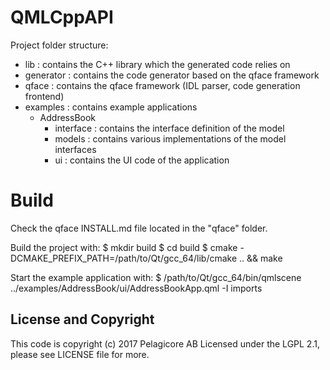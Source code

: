 # QMLCppAPI

Project folder structure:
 - lib : contains the C++ library which the generated code relies on
 - generator : contains the code generator based on the qface framework
 - qface : contains the qface framework (IDL parser, code generation frontend)
 - examples : contains example applications
     - AddressBook
         - interface : contains the interface definition of the model
         - models : contains various implementations of the model interfaces
         - ui : contains the UI code of the application

# Build

Check the qface INSTALL.md file located in the "qface" folder.

Build the project with:
$ mkdir build
$ cd build
$ cmake -DCMAKE_PREFIX_PATH=/path/to/Qt/gcc_64/lib/cmake .. && make

Start the example application with:
$ /path/to/Qt/gcc_64/bin/qmlscene ../examples/AddressBook/ui/AddressBookApp.qml  -I imports

## License and Copyright

This code is copyright (c) 2017 Pelagicore AB
Licensed under the LGPL 2.1, please see LICENSE file for more.
